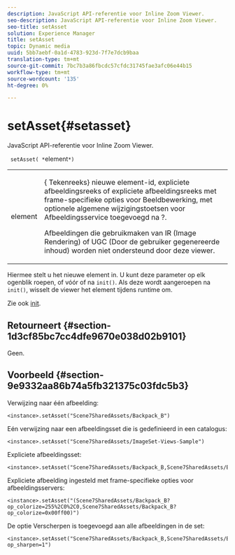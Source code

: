 ```yaml
---
description: JavaScript API-referentie voor Inline Zoom Viewer.
seo-description: JavaScript API-referentie voor Inline Zoom Viewer.
seo-title: setAsset
solution: Experience Manager
title: setAsset
topic: Dynamic media
uuid: 5bb7aebf-0a1d-4783-923d-7f7e7dcb9baa
translation-type: tm+mt
source-git-commit: 7bc7b3a86fbcdc57cfdc31745fae3afc06e44b15
workflow-type: tm+mt
source-wordcount: '135'
ht-degree: 0%

---
```



# setAsset{#setasset}

JavaScript API-referentie voor Inline Zoom Viewer.

` setAsset( *`element`*)`

<table id="table_896DFF34A68A403DB93A6D597461A573"> 
 <tbody> 
  <tr> 
   <td colname="col1"> <p> <span class="codeph"> <span class="varname"> element</span> </span> </p> </td> 
   <td colname="col2"> <p>{<span class="codeph"> Tekenreeks</span>} nieuwe element-id, expliciete afbeeldingsreeks of expliciete afbeeldingsreeks met frame-specifieke opties voor Beeldbewerking, met optionele algemene wijzigingstoetsen voor Afbeeldingsservice toegevoegd na <span class="codeph"> ?</span>. </p> <p> Afbeeldingen die gebruikmaken van IR (Image Rendering) of UGC (Door de gebruiker gegenereerde inhoud) worden niet ondersteund door deze viewer. </p> </td> 
  </tr> 
 </tbody> 
</table>

Hiermee stelt u het nieuwe element in. U kunt deze parameter op elk ogenblik roepen, of vóór of na `init()`. Als deze wordt aangeroepen na `init()`, wisselt de viewer het element tijdens runtime om.

Zie ook [init](../../../c-html5-s7-aem-asset-viewers/c-html5-flyout-viewer-20-about/c-html5-flyout-viewer-20-javascriptapiref/r-html5-flyout-viewer-20-javascriptapiref-init.md#reference-8651640683fc4a538bfb660709d1a463).

## Retourneert {#section-1d3cf85bc7cc4dfe9670e038d02b9101}

Geen.

## Voorbeeld {#section-9e9332aa86b74a5fb321375c03fdc5b3}

Verwijzing naar één afbeelding:

```
<instance>.setAsset("Scene7SharedAssets/Backpack_B")
```

Eén verwijzing naar een afbeeldingsset die is gedefinieerd in een catalogus:

```
<instance>.setAsset("Scene7SharedAssets/ImageSet-Views-Sample")
```

Expliciete afbeeldingsset:

```
<instance>.setAsset("Scene7SharedAssets/Backpack_B,Scene7SharedAssets/Backpack_C")
```

Expliciete afbeelding ingesteld met frame-specifieke opties voor afbeeldingsservers:

```
<instance>.setAsset("(Scene7SharedAssets/Backpack_B?op_colorize=255%2C0%2C0,Scene7SharedAssets/Backpack_B?op_colorize=0x00ff00)")
```

De optie Verscherpen is toegevoegd aan alle afbeeldingen in de set:

```
<instance>.setAsset("Scene7SharedAssets/Backpack_B,Scene7SharedAssets/Backpack_C?op_sharpen=1")
```

